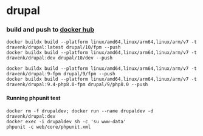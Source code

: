 # drupal

### build and push to [docker hub](https://hub.docker.com/r/dravenk/drupal)
```console
docker buildx build --platform linux/amd64,linux/arm64,linux/arm/v7 -t dravenk/drupal:latest drupal/10/fpm --push
docker buildx build --platform linux/amd64,linux/arm64,linux/arm/v7 -t dravenk/drupal:dev drupal/10/dev --push

docker buildx build --platform linux/amd64,linux/arm64,linux/arm/v7 -t dravenk/drupal:9-fpm drupal/9/fpm --push
docker buildx build --platform linux/amd64,linux/arm64,linux/arm/v7 -t dravenk/drupal:9.4-php8.0-fpm drupal/9/php8.0 --push
```

#### Running phpunit test
```
docker rm -f drupaldev; docker run --name drupaldev -d dravenk/drupal:dev
docker exec -i drupaldev sh -c 'su www-data'
phpunit -c web/core/phpunit.xml
```
